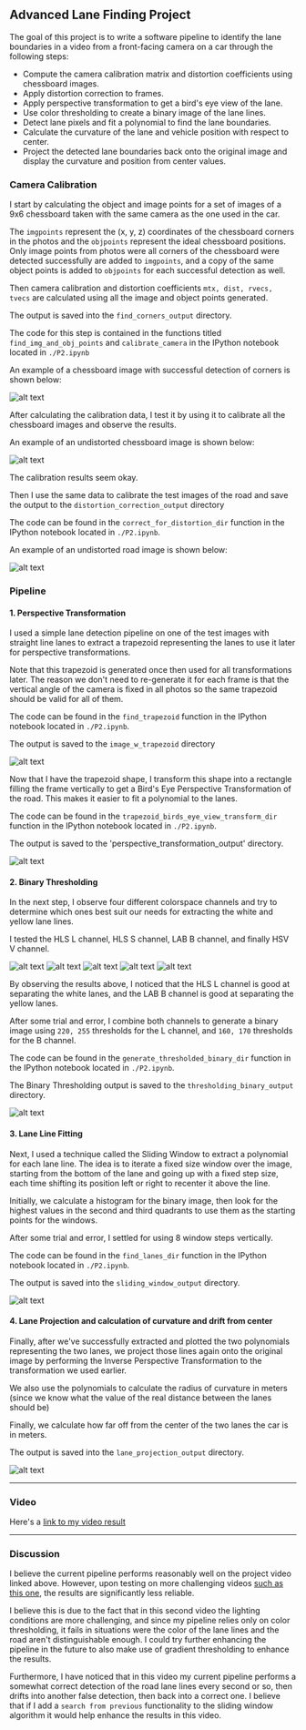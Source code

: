 ## **Advanced Lane Finding Project**

The goal of this project is to write a software pipeline to identify the lane boundaries in a video from a front-facing camera on a car through the following steps:

* Compute the camera calibration matrix and distortion coefficients using chessboard images.
* Apply distortion correction to frames.
* Apply perspective transformation to get a bird's eye view of the lane.
* Use color thresholding to create a binary image of the lane lines.
* Detect lane pixels and fit a polynomial to find the lane boundaries.
* Calculate the curvature of the lane and vehicle position with respect to center.
* Project the detected lane boundaries back onto the original image and display the curvature and position from center values.

[//]: # (Image References)

[image1]: ./output_images/find_corners_output/calibration11.png "Corners"
[image2]: ./figures/calibration1_distortion_fig.png "calibrated_chessboard"
[image3]: ./figures/straight_lines2_distortion_fig.png "calibrated_road"
[image4]: ./output_images/image_w_trapezoid/straight_lines2_w_trapezoid.png "trapezoid"
[image5]: ./figures/straight_lines2_perspective_fig.png "trapezoid"
[image6]: ./figures/colorspaces/original.png "colorspaces"
[image7]: ./figures/colorspaces/HLS_L.png "colorspaces"
[image8]: ./figures/colorspaces/HLS_S.png "colorspaces"
[image9]: ./figures/colorspaces/HSV_V.png "colorspaces"
[image10]: ./figures/colorspaces/LAB_B.png "colorspaces"
[image11]: ./output_images/thresholding_binary_output/straight_lines2.png "binary_thresholding"
[image12]: ./figures/straight_lines2_sliding_fig.png "sliding window"
[image13]: ./figures/straight_lines2_lane_projection_fig.png "lane projection"

### Camera Calibration

I start by calculating the object and image points for a set of images of a 9x6 chessboard taken with the same camera as the one used in the car.

The `imgpoints` represent the (x, y, z) coordinates of the chessboard corners in the photos and the `objpoints` represent the ideal chessboard positions. Only image points from photos were all corners of the chessboard were detected successfully are added to `imgpoints`, and a copy of the same object points is added to `objpoints` for each successful detection as well.

Then camera calibration and distortion coefficients `mtx, dist, rvecs, tvecs` are calculated using all the image and object points generated.

The output is saved into the `find_corners_output` directory.

The code for this step is contained in the functions titled `find_img_and_obj_points` and `calibrate_camera` in the IPython notebook located in `./P2.ipynb`

An example of a chessboard image with successful detection of corners is shown below:

![alt text][image1]

After calculating the calibration data, I test it by using it to calibrate all the chessboard images and observe the results.

An example of an undistorted chessboard image is shown below:

![alt text][image2]

The calibration results seem okay.

Then I use the same data to calibrate the test images of the road and save the output to the `distortion_correction_output` directory

The code can be found in the `correct_for_distortion_dir` function in the IPython notebook located in `./P2.ipynb`.

An example of an undistorted road image is shown below:

![alt text][image3]

### Pipeline

#### 1. Perspective Transformation

I used a simple lane detection pipeline on one of the test images with straight line lanes to extract a trapezoid representing the lanes to use it later for perspective transformations.

Note that this trapezoid is generated once then used for all transformations later. The reason we don't need to re-generate it for each frame is that the vertical angle of the camera is fixed in all photos so the same trapezoid should be valid for all of them.

The code can be found in the `find_trapezoid` function in the IPython notebook located in `./P2.ipynb`.

The output is saved to the `image_w_trapezoid` directory

![alt text][image4]

Now that I have the trapezoid shape, I transform this shape into a rectangle filling the frame vertically to get a Bird's Eye Perspective Transformation of the road. This makes it easier to fit a polynomial to the lanes.

The code can be found in the `trapezoid_birds_eye_view_transform_dir` function in the IPython notebook located in `./P2.ipynb`.

The output is saved to the 'perspective_transformation_output' directory.

![alt text][image5]

#### 2. Binary Thresholding

In the next step, I observe four different colorspace channels and try to determine which ones best suit our needs for extracting the white and yellow lane lines.

I tested the HLS L channel, HLS S channel, LAB B channel, and finally HSV V channel.

![alt text][image6]
![alt text][image7]
![alt text][image8]
![alt text][image9]
![alt text][image10]

By observing the results above, I noticed that the HLS L channel is good at separating the white lanes, and the LAB B channel is good at separating the yellow lanes.

After some trial and error, I combine both channels to generate a binary image using `220, 255` thresholds for the L channel, and `160, 170` thresholds for the B channel.

The code can be found in the `generate_thresholded_binary_dir` function in the IPython notebook located in `./P2.ipynb`.

The Binary Thresholding output is saved to the `thresholding_binary_output` directory.

![alt text][image11]


#### 3. Lane Line Fitting

Next, I used a technique called the Sliding Window to extract a polynomial for each lane line. The idea is to iterate a fixed size window over the image, starting from the bottom of the lane and going up with a fixed step size, each time shifting its position left or right to recenter it above the line.

Initially, we calculate a histogram for the binary image, then look for the highest values in the second and third quadrants to use them as the starting points for the windows.

After some trial and error, I settled for using 8 window steps vertically.

The code can be found in the `find_lanes_dir` function in the IPython notebook located in `./P2.ipynb`.

The output is saved into the `sliding_window_output` directory.

![alt text][image12]

#### 4. Lane Projection and calculation of curvature and drift from center

Finally, after we've successfully extracted and plotted the two polynomials representing the two lanes, we project those lines again onto the original image by performing the Inverse Perspective Transformation to the transformation we used earlier.

We also use the polynomials to calculate the radius of curvature in meters (since we know what the value of the real distance between the lanes should be)

Finally, we calculate how far off from the center of the two lanes the car is in meters.

The output is saved into the `lane_projection_output` directory.

![alt text][image13]

---

### Video

Here's a [link to my video result](./project_video_output.mp4)

---

### Discussion

I believe the current pipeline performs reasonably well on the project video linked above. However, upon testing on more challenging videos [such as this one](./challenge_video_output.mp4), the results are significantly less reliable.

I believe this is due to the fact that in this second video the lighting conditions are more challenging, and since my pipeline relies only on color thresholding, it fails in situations were the color of the lane lines and the road aren't distinguishable enough. I could try further enhancing the pipeline in the future to also make use of gradient thresholding to enhance the results.

Furthermore, I have noticed that in this video my current pipeline performs a somewhat correct detection of the road lane lines every second or so, then drifts into another false detection, then back into a correct one. I believe that if I add a `search from previous` functionality to the sliding window algorithm it would help enhance the results in this video.  
